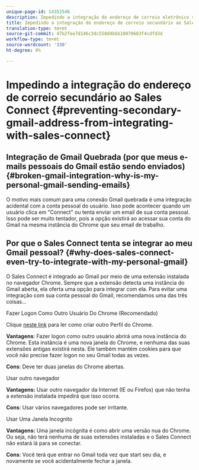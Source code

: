 ```yaml
---
unique-page-id: 14352546
description: Impedindo a integração do endereço de correio eletrônico secundário ao Sales Connect - Documentos do Marketing - Documentação do produto
title: Impedindo a integração do endereço de correio secundário ao Sales Connect
translation-type: tm+mt
source-git-commit: 47b2fee7d146c3dc558d4bbb10070683f4cdfd3d
workflow-type: tm+mt
source-wordcount: '330'
ht-degree: 0%

---
```



# Impedindo a integração do endereço de correio secundário ao Sales Connect {#preventing-secondary-gmail-address-from-integrating-with-sales-connect}

## Integração de Gmail Quebrada (por que meus e-mails pessoais do Gmail estão sendo enviados) {#broken-gmail-integration-why-is-my-personal-gmail-sending-emails}

O motivo mais comum para uma conexão Gmail quebrada é uma integração acidental com a conta pessoal do usuário. Isso pode acontecer quando um usuário clica em &quot;Connect&quot; ou tenta enviar um email de sua conta pessoal. Isso pode ser muito tentador, pois a opção existirá ao acessar sua conta do Gmail na mesma instância do Chrome que seu email de trabalho.

## Por que o Sales Connect tenta se integrar ao meu Gmail pessoal? {#why-does-sales-connect-even-try-to-integrate-with-my-personal-gmail}

O Sales Connect é integrado ao Gmail por meio de uma extensão instalada no navegador Chrome. Sempre que a extensão detecta uma instância do Gmail aberta, ela oferta uma opção para integrar com ela. Para evitar uma integração com sua conta pessoal do Gmail, recomendamos uma das três coisas...

Fazer Logon Como Outro Usuário Do Chrome (Recomendado)

Clique [neste link](http://support.google.com/chrome/answer/2364824?hl=en) para ler como criar outro Perfil do Chrome.

**Vantagens**: Fazer logon como outro usuário abrirá uma nova instância do Chrome. Esta instância é uma nova janela do Chrome, e nenhuma das suas extensões antigas existirá nesta. Ele também mantém cookies para que você não precise fazer logon no seu Gmail todas as vezes.

**Cons**: Deve ter duas janelas do Chrome abertas.

Usar outro navegador

**Vantagens:** Usar outro navegador da Internet (IE ou Firefox) que não tenha a extensão instalada impedirá que isso ocorra.

**Cons**: Usar vários navegadores pode ser irritante.

Usar Uma Janela Incognito

**Vantagens:** Uma janela incógnita é como abrir uma versão nua do Chrome. Ou seja, não terá nenhuma de suas extensões instaladas e o Sales Connect não estará lá para se conectar.

**Cons**: Você terá que entrar no Gmail toda vez que start seu dia, e novamente se você acidentalmente fechar a janela.
